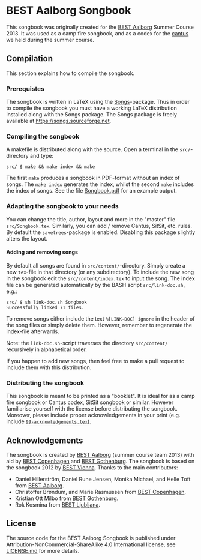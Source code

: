 # BEST Aalborg Songbook
This songbook was originally created for the [BEST Aalborg](http://best.aau.dk) Summer Course 2013. It was used as a camp fire songbook, and as a codex for the [cantus](https://en.wikipedia.org/wiki/Cantus) we held during the summer course.

## Compilation
This section explains how to compile the songbook.

### Prerequistes
The songbook is written in LaTeX using the [Songs](https://songs.sourceforge.net)-package. Thus in order to compile the songbook you must have a working LaTeX distribution installed along with the Songs package. The Songs package is freely available at https://songs.sourceforge.net.

### Compiling the songbook
A makefile is distributed along with the source. Open a terminal in the ``src/``-directory and type:
```
src/ $ make && make index && make
```
The first ``make`` produces a songbook in PDF-format without an index of songs. The ``make index`` generates the index, whilst the second ``make`` includes the index of songs.
See the file [Songbook.pdf](src/Songbook.pdf) for an example output.

### Adapting the songbook to your needs
You can change the title, author, layout and more in the "master" file ``src/Songbook.tex``.
Similarly, you can add / remove Cantus, SitSit, etc. rules.
By default the ``savetrees``-package is enabled. Disabling this package slightly alters the layout.

#### Adding and removing songs
By default all songs are found in ``src/content/``-directory. Simply create a new ``tex``-file in that directory (or any subdirectory). To include the new song in the songbook edit the ``src/content/index.tex`` to input the song. The index file can be generated automatically by the BASH script ``src/link-doc.sh``, e.g.:
```
src/ $ sh link-doc.sh Songbook
Successfully linked 71 files.
```
To remove songs either include the text ``%[LINK-DOC] ignore`` in the header of the song files or simply delete them. However, remember to regenerate the index-file afterwards.

Note: the ``link-doc.sh``-script traverses the directory ``src/content/`` recursively in alphabetical order.

If you happen to add new songs, then feel free to make a pull request to include them with this distribution.

### Distributing the songbook
This songbook is meant to be printed as a "booklet". It is ideal for as a camp fire songbook or Cantus codex, SitSit songbook or similar. However familiarise yourself with the license before distributing the songbook. Moreover, please include proper acknowledgements in your print (e.g. include [``99-acknowledgements.tex``](src/content/99-acknowledgements.tex)).

## Acknowledgements
The songbook is created by [BEST Aalborg](http://best.aau.dk) (summer course team 2013) with aid by [BEST Copenhagen](http://best.dtu.dk) and [BEST Gothenburg](http://http://best.chs.chalmers.se/). 
The songbook is based on the songbook 2012 by [BEST Vienna](http://www.bestvienna.at).
Thanks to the main contributors:
  * Daniel Hillerström, Daniel Rune Jensen, Monika Michael, and Helle Toft from [BEST Aalborg](http://best.aau.dk).
  * Christoffer Brøndum, and Marie Rasmussen from [BEST Copenhagen](http://best.dtu.dk).
  * Kristian Ott Milbo from [BEST Gothenburg](http://http://best.chs.chalmers.se/).
  * Rok Kosmina from [BEST Ljubljana](http://www.bestljubljana.si/en/).

## License
The source code for the BEST Aalborg Songbook is published under Attribution-NonCommercial-ShareAlike 4.0 International license, see [LICENSE.md](LICENSE.md) for more details.
